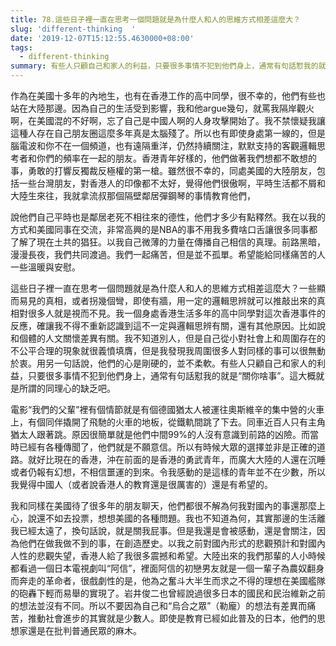 ```yaml
---
title: 78.這些日子裡一直在思考一個問題就是為什麼人和人的思維方式相差這麼大？
slug: 'different-thinking  '
date: '2019-12-07T15:12:55.4630000+08:00'
tags:
  - different-thinking
summary: 有些人只顧自己和家人的利益，只要很多事情不犯到他們身上，通常有句話懟我的就是“關你啥事”。這大概就是所謂的同理心的缺乏吧。
---
```



作為在美國十多年的內地生，也有在香港工作的高中同學，很不幸的，他們有些也站在大陸那邊。因為自己的生活受到影響，我和他argue幾句，就罵我隔岸觀火啊，在美國混的不好啊，忘了自己是中國人啊的人身攻擊開始了。我不禁懷疑我讓這種人存在自己朋友圈這麼多年真是太腦殘了。所以也有即使身處第一線的，但是腦電波和你不在一個頻道，也有遠隔重洋，仍然持續關注，默默支持的客觀邏輯思考者和你們的頻率在一起的朋友。香港青年好樣的，他們做著我們想都不敢想的事，勇敢的打響反獨裁反極權的第一槍。雖然很不幸的，同處美國的大陸朋友，包括一些台灣朋友，對香港人的印像都不太好，覺得他們很傲啊，平時生活都不屑和大陸生來往，我就拿流叔那個隔壁鄰居彈鋼琴的事情教育他們，



說他們自己平時也是鄰居老死不相往來的德性，他們才多少有點釋然。我在以我的方式和美國同事在交流，非常高興的是NBA的事不用我多費啥口舌讓很多同事都了解了現在土共的猖狂。以我自己微薄的力量在傳播自己相信的真理。前路黑暗，漫漫長夜，我們共同渡過。我們一起痛苦，但是並不孤單。希望能給同樣痛苦的人一些溫暖與安慰。



這些日子裡一直在思考一個問題就是為什麼人和人的思維方式相差這麼大？一些顯而易見的真相，或者拐幾個彎，即使有牆，用一定的邏輯思辨就可以推敲出來的真相對很多人就是視而不見。我一個身處香港生活多年的高中同學對這次香港事件的反應，確讓我不得不重新認識到這不一定與邏輯思辨有關，還有其他原因。比如說和個體的人文關懷差異有關。我不知道別人，但是自己從小對社會上和周圍存在的不公平合理的現象就很義憤填膺，但是我發現我周圍很多人對同樣的事可以很無動於衷。用另一句話說，他們的心是剛硬的，並不柔軟。有些人只顧自己和家人的利益，只要很多事情不犯到他們身上，通常有句話懟我的就是“關你啥事”。這大概就是所謂的同理心的缺乏吧。



電影“我們的父輩”裡有個情節就是有個德國猶太人被運往奧斯維辛的集中營的火車上，有個同伴撬開了飛馳的火車的地板，從鐵軌間跳了下去。同車近百人只有主角猶太人跟著跳。原因很簡單就是他們中間99%的人沒有意識到前路的凶險。而當時已經有各種傳聞了，他們就是不願意信。所以有時候大眾的選擇並非是正確的道路。就好比現在的香港，沖在前面的是香港的勇武青年，而廣大大陸的人還在沉睡或者仍報有幻想，不相信噩運的到來。令我感動的是這樣的青年並不在少數，所以我覺得中國人（或者說香港人的教育還是很厲害的）還是有希望的。



我和同樣在美國待了很多年的朋友聊天，他們都很不解為何我對國內的事還那麼上心，說還不如去投票，想想美國的各種問題。我也不知道為何，其實那邊的生活離我已經太遠了，換句話說，就是關我屁事。但是我還是會被感動，還是會關注，因為他們在做我做不到的事，在創造歷史。以我之前對國內形式的悲觀預計和對國內人性的悲觀失望，香港人給了我很多震撼和希望。大陸出來的我們那輩的人小時候都看過一個日本電視劇叫“阿信”，裡面阿信的初戀男友就是一個一輩子為農奴翻身而奔走的革命者，很戲劇性的是，他為之奮斗大半生而求之不得的理想在美國艦隊的砲轟下輕而易舉的實現了。岩井俊二也曾經說過很多日本的國民和民治維新之前的想法並沒有不同。所以不要因為自己和“烏合之眾”（勒龐）的想法有差異而痛苦，推動社會進步的其實就是少數人。即使是教育已經如此普及的日本，他們的思想家還是在批判普通民眾的麻木。
